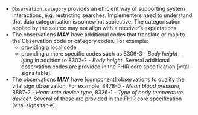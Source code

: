 - `Observation.category` provides an efficient way of supporting system interactions, e.g. restricting searches. Implementers need to understand that data categorisation is somewhat subjective. The categorisation applied by the source may not align with a receiver’s expectations.
- The observations **MAY** have additional codes that translate or map to the Observation code or category codes. For example:
   -  providing a local code
   -  providing a more specific codes such as 8306-3 - *Body height - lying* in addition to 8302-2 - *Body height*.  Several additional observation codes are provided in the FHIR core specification [vital signs table].
- The observations **MAY** have [component] observations to qualify the vital sign observation. For example, 8478-0 - *Mean blood pressure*, 8887-2 - *Heart rate device type*, 8326-1 - *Type of body temperature device**. Several of these are provided in the FHIR core specification [vital signs table].




